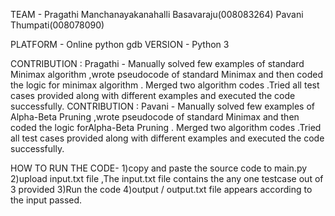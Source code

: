TEAM - Pragathi Manchanayakanahalli Basavaraju(008083264)
       Pavani Thumpati(008078090)

PLATFORM - Online python gdb
VERSION - Python 3

CONTRIBUTION : Pragathi - Manually solved few examples of standard Minimax algorithm ,wrote  pseudocode of standard
Minimax and then coded the logic for minimax algorithm . Merged two algorithm codes .Tried all test cases provided along with different examples and executed the code successfully.
CONTRIBUTION : Pavani - Manually solved few examples of Alpha-Beta Pruning ,wrote  pseudocode of standard
Minimax and then coded the logic forAlpha-Beta Pruning . Merged two algorithm codes .Tried all test cases provided along with different examples and executed the code successfully.

HOW TO RUN THE CODE-  1)copy and paste the source code to main.py 
                      2)upload input.txt file ,The input.txt file contains the any one testcase out of 3 provided
                      3)Run the code
                      4)output / output.txt file appears according to the input passed.
           


